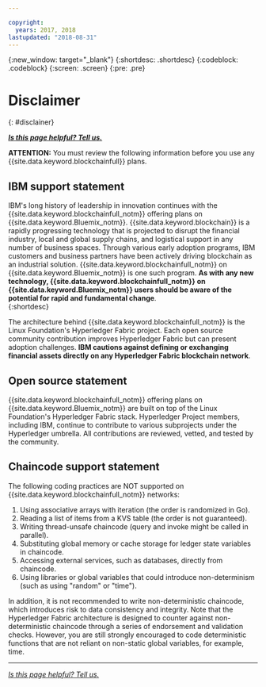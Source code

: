 ```yaml
---

copyright:
  years: 2017, 2018
lastupdated: "2018-08-31"
---
```


{:new_window: target="_blank"}
{:shortdesc: .shortdesc}
{:codeblock: .codeblock}
{:screen: .screen}
{:pre: .pre}


# Disclaimer
{: #disclainer}


***[Is this page helpful? Tell us.](https://www.surveygizmo.com/s3/4501493/IBM-Blockchain-Documentation)***


**ATTENTION:** You must review the following information before you use any {{site.data.keyword.blockchainfull}} plans.

## IBM support statement

IBM's long history of leadership in innovation continues with the {{site.data.keyword.blockchainfull_notm}} offering plans on {{site.data.keyword.Bluemix_notm}}. {{site.data.keyword.blockchain}} is a rapidly progressing technology that is projected to disrupt the financial industry, local and global supply chains, and logistical support in any number of business spaces. Through various early adoption programs, IBM customers and business partners have been actively driving blockchain as an industrial solution. {{site.data.keyword.blockchainfull_notm}} on {{site.data.keyword.Bluemix_notm}} is one such program. **As with any new technology, {{site.data.keyword.blockchainfull_notm}} on {{site.data.keyword.Bluemix_notm}} users should be aware of the potential for rapid and fundamental change**.  
{:shortdesc}

The architecture behind {{site.data.keyword.blockchainfull_notm}} is the Linux Foundation's Hyperledger Fabric project. Each open source community contribution improves Hyperledger Fabric but can present adoption challenges. **IBM cautions against defining or exchanging financial assets<!--, or any assets of value,--> directly on any Hyperledger Fabric blockchain network**.  

## Open source statement

{{site.data.keyword.blockchainfull_notm}} offering plans on {{site.data.keyword.Bluemix_notm}} are built on top of the Linux Foundation's Hyperledger Fabric stack. Hyperledger Project members, including IBM, continue to contribute to various subprojects under the Hyperledger umbrella.  All contributions are reviewed, vetted, and tested by the community.

## Chaincode support statement

The following coding practices are NOT supported on {{site.data.keyword.blockchainfull_notm}} networks:

1. Using associative arrays with iteration (the order is randomized in Go).
2. Reading a list of items from a KVS table (the order is not guaranteed).
3. Writing thread-unsafe chaincode (query and invoke might be called in parallel).
4. Substituting global memory or cache storage for ledger state variables in chaincode.
5. Accessing external services, such as databases, directly from chaincode.
6. Using libraries or global variables that could introduce non-determinism (such as using "random" or "time").  

In addition, it is not recommended to write non-deterministic chaincode, which introduces risk to data consistency and integrity.  Note that the Hyperledger Fabric architecture is designed to counter against non-deterministic chaincode through a series of endorsement and validation checks. However, you are still strongly encouraged to code deterministic functions that are not reliant on non-static global variables, for example, time.  

---

*[Is this page helpful? Tell us.](https://www.surveygizmo.com/s3/4501493/IBM-Blockchain-Documentation)*
